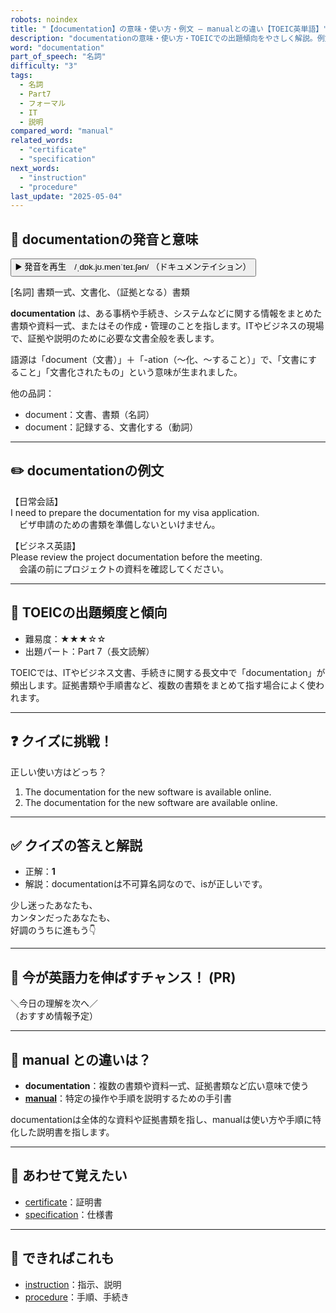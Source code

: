 ```yaml
---
robots: noindex
title: "【documentation】の意味・使い方・例文 ― manualとの違い【TOEIC英単語】"
description: "documentationの意味・使い方・TOEICでの出題傾向をやさしく解説。例文・クイズ付きでmanualとの違いもわかりやすく学べます。"
word: "documentation"
part_of_speech: "名詞"
difficulty: "3"
tags:
  - 名詞
  - Part7
  - フォーマル
  - IT
  - 説明
compared_word: "manual"
related_words:
  - "certificate"
  - "specification"
next_words:
  - "instruction"
  - "procedure"
last_update: "2025-05-04"
---
```


## 🔰 documentationの発音と意味

<button class="play-audio" onclick="playTTS('documentation')">
  <span class="play-audio-main">
    ▶️ 発音を再生　/ˌdɒk.jʊ.menˈteɪ.ʃən/
  </span>
  <span class="play-audio-sub">
    （ドキュメンテイション）
  </span>
</button>

[名詞] 書類一式、文書化、（証拠となる）書類

**documentation** は、ある事柄や手続き、システムなどに関する情報をまとめた書類や資料一式、またはその作成・管理のことを指します。ITやビジネスの現場で、証拠や説明のために必要な文書全般を表します。

語源は「document（文書）」＋「-ation（～化、～すること）」で、「文書にすること」「文書化されたもの」という意味が生まれました。

他の品詞：  
- document：文書、書類（名詞）
- document：記録する、文書化する（動詞）

---

## ✏️ documentationの例文

【日常会話】  
I need to prepare the documentation for my visa application.  
　ビザ申請のための書類を準備しないといけません。

【ビジネス英語】  
Please review the project documentation before the meeting.  
　会議の前にプロジェクトの資料を確認してください。

---

## 🎯 TOEICの出題頻度と傾向

- 難易度：★★★☆☆
- 出題パート：Part 7（長文読解）

TOEICでは、ITやビジネス文書、手続きに関する長文中で「documentation」が頻出します。証拠書類や手順書など、複数の書類をまとめて指す場合によく使われます。

---

## ❓ クイズに挑戦！

正しい使い方はどっち？

1. The documentation for the new software is available online.  
2. The documentation for the new software are available online.

---

## ✅ クイズの答えと解説

- 正解：**1**
- 解説：documentationは不可算名詞なので、isが正しいです。

少し迷ったあなたも、  
カンタンだったあなたも、  
好調のうちに進もう👇️

---

## 🚀 今が英語力を伸ばすチャンス！ (PR)

<div class="info-center">
＼今日の理解を次へ／<br>  
（おすすめ情報予定）
</div>

---

## 🤔  manual との違いは？

- **documentation**：複数の書類や資料一式、証拠書類など広い意味で使う
- **[manual](/word/manual)**：特定の操作や手順を説明するための手引書

documentationは全体的な資料や証拠書類を指し、manualは使い方や手順に特化した説明書を指します。

---

## 🧩 あわせて覚えたい

- [certificate](/word/certificate)：証明書
- [specification](/word/specification)：仕様書

---

## 📖 できればこれも

- [instruction](/word/instruction)：指示、説明
- [procedure](/word/procedure)：手順、手続き
<!-- cvid: aid30_bid45 -->
